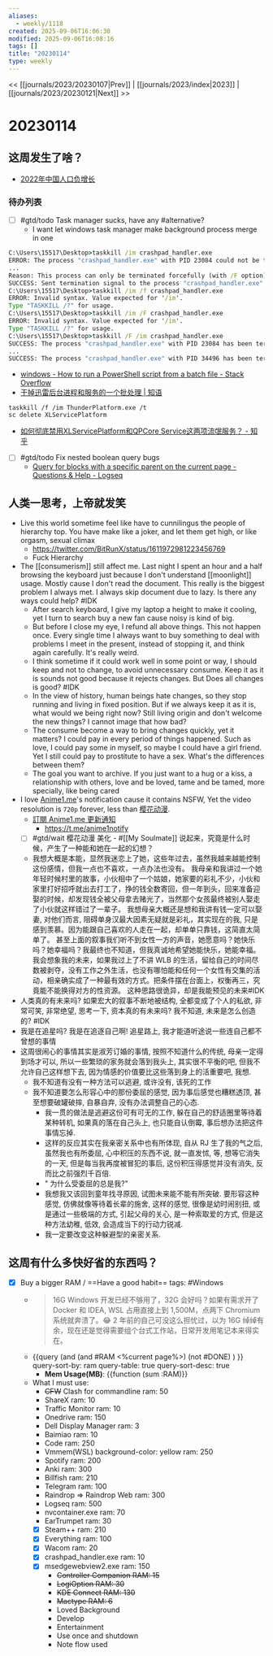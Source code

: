 ```yaml
---
aliases:
  - weekly/1118
created: 2025-09-06T16:06:30
modified: 2025-09-06T16:08:16
tags: []
title: "20230114"
type: weekly
---
```


<< [[journals/2023/20230107|Prev]] | [[journals/2023/index|2023]] | [[journals/2023/20230121|Next]] >>

# 20230114

## 这周发生了啥？

- [2022年中国人口负增长](https://t.me/OutsightChina/3705)

### 待办列表

- [ ] #gtd/todo Task manager sucks, have any #alternative?
  - I want let windows task manager make background process merge in one

```cmd
C:\Users\15517\Desktop>taskkill /im crashpad_handler.exe
ERROR: The process "crashpad_handler.exe" with PID 23084 could not be terminated.
...
Reason: This process can only be terminated forcefully (with /F option).
SUCCESS: Sent termination signal to the process "crashpad_handler.exe" with PID 34496
C:\Users\15517\Desktop>taskkill /im /f crashpad_handler.exe
ERROR: Invalid syntax. Value expected for '/im'.
Type "TASKKILL /?" for usage.
C:\Users\15517\Desktop>taskkill /im /F crashpad_handler.exe
ERROR: Invalid syntax. Value expected for '/im'.
Type "TASKKILL /?" for usage.
C:\Users\15517\Desktop>taskkill /F /im crashpad_handler.exe
SUCCESS: The process "crashpad_handler.exe" with PID 23084 has been terminated.
...
SUCCESS: The process "crashpad_handler.exe" with PID 34496 has been terminated.
```

- [windows - How to run a PowerShell script from a batch file - Stack Overflow](https://stackoverflow.com/questions/19335004/how-to-run-a-powershell-script-from-a-batch-file)
- [干掉迅雷后台进程和服务的一个批处理 | 知语](https://zerlong.com/360.html)

```shell
taskkill /f /im ThunderPlatform.exe /t
sc delete XLServicePlatform
```

  - [如何彻底禁用XLServicePlatform和QPCore Service这两项流氓服务？ - 知乎](https://www.zhihu.com/question/34534507)
- [ ] #gtd/todo Fix nested boolean query bugs
  - [Query for blocks with a specific parent on the current page - Questions & Help - Logseq](https://discuss.logseq.com/t/query-for-blocks-with-a-specific-parent-on-the-current-page/8284/3)

## 人类一思考，上帝就发笑

- Live this world sometime feel like have to cunnilingus the people of hierarchy top. You have make like a joker, and let them get high, or like orgasm, sexual climax
  - https://twitter.com/BitRunX/status/1611972981223456769
  - Fuck Hierarchy
- The [[consumerism]] still affect me. Last night I spent an hour and a half browsing the keyboard just because I don't understand [[moonlight]] usage. Mostly cause I don't read the document. This really is the biggest problem I always met. I always skip document due to lazy. Is there any ways could help? #IDK
  - After search keyboard, I give my laptop a height to make it cooling, yet I turn to search buy a new fan cause noisy is kind of big.
  - But before I close my eye, I refund all above things. This not happen once. Every single time I always want to buy something to deal with problems I meet in the present, instead of stopping it, and think again carefully. It's really weird.
  - I think sometime if it could work well in some point or way, I should keep and not to change, to avoid unnecessary consume. Keep it as it is sounds not good because it rejects changes. But Does all changes is good? #IDK
  - In the view of history, human beings hate changes, so they stop running and living in fixed position. But if we always keep it as it is, what would we being right now? Still living origin and don't welcome the new things? I cannot image that how bad?
  - The consume become a way to bring changes quickly, yet it matters? I could pay in every period of things happened. Such as love, I could pay some in myself, so maybe I could have a girl friend. Yet I still could pay to prostitute to have a sex. What's the differences between them?
  - The goal you want to archive. If you just want to a hug or a kiss, a relationship with others, love and be loved, tame and be tamed, more specially, like being cared
- I love [Anime1.me](https://anime1.me/)'s notification cause it contains NSFW, Yet the video resolution is `720p` forever, less than [樱花动漫](https://www.`yhdmp.cc/).
  - [訂閱 Anime1.me 更新通知](https://anime1.me/notify/)
    - https://t.me/anime1notify
  - [ ] #gtd/wait 樱花动漫 美化 - #[[My Soulmate]] 说起来，究竟是什么时候，产生了一种能和她在一起的幻想？
  - 我想大概是本能，显然我迷恋上了她，这些年过去，虽然我越来越能控制这份感情，但我一点也不喜欢，一点办法也没有。
    我母亲和我讲过一个她年轻时候村里的故事，小伙相中了一个姑娘，她家要的彩礼不少，小伙和家里打好招呼就出去打工了，挣的钱全数寄回，但一年到头，回来准备迎娶的时候，却发现钱全被父母拿去赌光了，当然那个女孩最终被别人娶走了小伙就这样错过了一辈子。 我想母亲大概还是想和我讲有钱一定可以娶妻, 对他们而言, 阻碍单身汉最大因素无疑就是彩礼，其实现在的我, 只是感到羡慕。因为能跟自己喜欢的人走在一起，却单单只靠钱，这简直太简单了。
    甚至上面的叙事我们听不到女性一方的声音，她愿意吗？她快乐吗？她幸福吗？我最终也不知道，但我真诚地希望她能快乐，她能幸福。 我会想象我的未来，如果我过上了不讲 WLB 的生活，留给自己的时间尽数被剥夺，没有工作之外生活，也没有哪怕能和任何一个女性有交集的活动，相亲确实成了一种最有效的方式。把条件摆在台面上，权衡再三，究竟能不能换得对方的性资源。
    这种思路很诡异，却是我能预见的未来#IDK
- 人类真的有未来吗? 如果宏大的叙事不断地被结构, 全都变成了个人的私欲, 非常可笑, 非常绝望, 思考一下, 资本真的有未来吗? 我不知道, 未来是怎么创造的? #IDK
- 我是在追星吗? 我是在追逐自己啊! 追星路上, 我才能道听途说一些连自己都不曾想的事情
- 这周很闹心的事情其实是淑芳订婚的事情, 按照不知道什么的传统, 母亲一定得到场才可以, 所以一些繁琐的家务就会落到我头上, 其实很不平衡的吧, 但我不允许自己这样想下去, 因为情感的价值要比这些落到身上的活重要吧, 我想.
  - 我不知道有没有一种方法可以逃避, 或许没有, 该死的工作
  - 我不知道要怎么形容心中的那份委屈的感觉, 因为事后感觉也糟糕透顶, 甚至想要破罐破摔, 自暴自弃, 没有办法调整自己的心态.
    - 我一贯的做法是逃避这份可有可无的工作, 躲在自己的舒适圈里等待着某种转机, 如果真的落在自己头上, 也只能自认倒霉, 事后想办法把这件事情忘掉.
    - 这样的反应其实在我亲密关系中也有所体现, 自从 RJ 生了我的气之后, 虽然我也有所委屈, 心中积压的东西不说, 就一直发怵, 等, 想等它消失的一天, 但是每当我再度被冒犯的事后, 这份积压得感觉并没有消失, 反而比之前强烈千百倍.
    - " 为什么受委屈的总是我?"
    - 我想我又该回到童年找寻原因, 试图未来能不能有所突破. 要形容这种感觉, 仿佛就像等待着长辈的施舍, 这样的感觉, 很像是幼时闹别扭, 或是通过一些极端的方式, 引起父母的关心, 是一种索取爱的方式, 但是这种方法幼稚, 低效, 会造成当下的行动力锐减.
    - 我一定要改变这种躲避型的亲密关系.

## 这周有什么多快好省的东西吗？

- [x] Buy a bigger RAM / ==Have a good habit==
  tags: #Windows

  - > 16G Windows 开发已经不够用了，32G 会好吗？如果有需求开了 Docker 和 IDEA, WSL 占用直接上到 1,500M，点两下 Chromium 系统就奔溃了。😂 2 年前的自己可没这么担忧过，以为 16G 绰绰有余，现在还是觉得需要组个台式工作站，日常开发用笔记本来得实在。
  - {{query (and (and #RAM <%current page%>) (not #DONE) ) }}
    query-sort-by: ram
    query-table: true
    query-sort-desc: true
    - **Mem Usage(MB)**: {{function (sum :RAM)}}
  - What I must use:
    - ~~CFW~~ Clash for commandline
      ram: 50
    - ShareX
      ram: 10
    - Traffic Monitor
      ram: 10
    - Onedrive
      ram: 150
    - Dell Display Manager
      ram: 3
    - Baimiao
      ram: 10
    - Code
      ram: 250
    - Vmmem(WSL)
      background-color: yellow
      ram: 250
    - Spotify
      ram: 200
    - Anki
      ram: 300
    - Billfish
      ram: 210
    - Telegram
      ram: 100
    - Raindrop => Raindrop Web
      ram: 300
    - Logseq
      ram: 500
    - nvcontainer.exe
      ram: 70
    - EarTrumpet
      ram: 30
    - [x] Steam++
      ram: 210
    - [x] Everything
      ram: 100
    - [x] Wacom
      ram: 20
    - [x] crashpad_handler.exe
      ram: 10
    - [x] msedgewebview2.exe
      ram: 150
      - ~~Controller Companion RAM: 15~~
      - ~~LogiOption RAM: 30~~
      - ~~KDE Connect RAM: 130~~
      - ~~Mactype RAM: 6~~
      - Loved Background
      - Develop
      - Entertainment
      - Use once and shutdown
      - Note flow used
